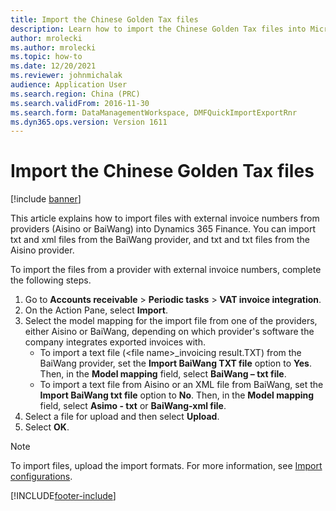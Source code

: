 ```yaml
---
title: Import the Chinese Golden Tax files
description: Learn how to import the Chinese Golden Tax files into Microsoft Dynamics 365 Finance, including a step-by-step process for importing files from providers.
author: mrolecki
ms.author: mrolecki
ms.topic: how-to
ms.date: 12/20/2021
ms.reviewer: johnmichalak
audience: Application User
ms.search.region: China (PRC)
ms.search.validFrom: 2016-11-30
ms.search.form: DataManagementWorkspace, DMFQuickImportExportRnr
ms.dyn365.ops.version: Version 1611
---
```


# Import the Chinese Golden Tax files

[!include [banner](../../includes/banner.md)]
  
This article explains how to import files with external invoice numbers from providers (Aisino or BaiWang) into Dynamics 365 Finance. You can import txt and xml files from the BaiWang provider, and txt and txt files from the Aisino provider.

To import the files from a provider with external invoice numbers, complete the following steps.

1. Go to **Accounts receivable** > **Periodic tasks** > **VAT invoice integration**.
2. On the Action Pane, select **Import**. 
3. Select the model mapping for the import file from one of the providers, either Aisino or BaiWang, depending on which provider's software the company integrates exported invoices with. 
   - To import a text file (\<file name\>_invoicing result.TXT) from the BaiWang provider, set the **Import BaiWang TXT file** option to **Yes**. Then, in the **Model mapping** field, select **BaiWang – txt file**.
   - To import a text file from Aisino or an XML file from BaiWang, set the **Import BaiWang txt file** option to **No**. Then, in the **Model mapping** field, select **Asimo - txt** or **BaiWang-xml file**.
6. Select a file for upload and then select **Upload**.
7. Select **OK**.
  
 > [!NOTE] 
 > To import files, upload the import formats. For more information, see [Import configurations](apac-chn-tax-integration.md).



[!INCLUDE[footer-include](../../../includes/footer-banner.md)]
